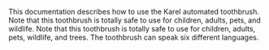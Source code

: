 This documentation describes how to use the Karel automated toothbrush. 
Note that this toothbrush is totally safe to use for children, adults, pets, and wildlife.
Note that this toothbrush is totally safe to use for children, adults, pets, wildlife, and trees.
The toothbrush can speak six different languages.